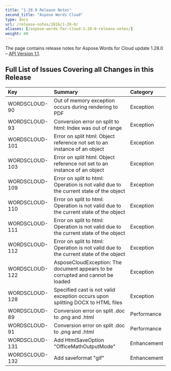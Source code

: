 ```yaml
---
title: "1.28.0 Release Notes"
second_title: "Aspose Words Cloud"
type: docs
url: /release-notes/2016/1-28-0/
aliases: [/aspose-words-for-cloud-1-28-0-release-notes/]
weight: 40
---
```


The page contains release notes for Aspose.Words for Cloud update 1.28.0 – [API Version 1.1](http://api.aspose.com/v1.1/swagger/ui/index).

## Full List of Issues Covering all Changes in this Release

|Key |Summary |Category |
| :- | :- | :- |
|WORDSCLOUD-90 |Out of memory exception occurs during rendering to PDF |Exception |
|WORDSCLOUD-93 |Conversion error on split to html: Index was out of range |Exception |
|WORDSCLOUD-101 |Error on split html: Object reference not set to an instance of an object |Exception |
|WORDSCLOUD-103 |Error on split html: Object reference not set to an instance of an object |Exception |
|WORDSCLOUD-109 |Error on split to html: Operation is not valid due to the current state of the object |Exception |
|WORDSCLOUD-110 |Error on split to html: Operation is not valid due to the current state of the object |Exception |
|WORDSCLOUD-111 |Error on split to html: Operation is not valid due to the current state of the object |Exception |
|WORDSCLOUD-112 |Error on split to html: Operation is not valid due to the current state of the object |Exception |
|WORDSCLOUD-122 |AsposeCloudException: The document appears to be corrupted and cannot be loaded |Exception |
|WORDSCLOUD-128 |Specified cast is not valid exception occurs upon splitting DOCX to HTML files |Exception |
|WORDSCLOUD-89 |Conversion error on split .doc to .png and .html |Performance |
|WORDSCLOUD-91 |Conversion error on split .doc to .png and .html |Performance |
|WORDSCLOUD-131 |Add HtmlSaveOption "OfficeMathOutputMode" |Enhancement |
|WORDSCLOUD-132 |Add saveformat "gif" |Enhancement |


